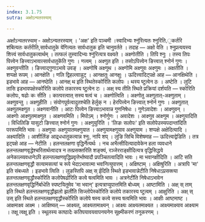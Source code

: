 ```yaml
---
index: 3.1.75
sutra: अक्षोऽन्यतरस्याम्

---
```

_अक्षोऽन्यतरस्याम्_ - अक्षोऽन्यतरस्याम् । 'अक्ष' इति पञ्चमी ।स्वादिभ्यः श्नु॑रित्यतः श्नुरिति,॒कर्तरि श॑बित्यतः कर्तरीति,सार्वधातुके ये॑गित्यतः सार्वधातुक इति चानुवर्तते । तदाह —  अक्षो वेति । श्नुप्रत्ययस्य शित्त्वं सार्वधातुकत्वार्थम् । तत्फलं तुस्वादिभ्यः श्नु॑रित्यत्र वक्ष्यते । अक्ष्णोतीति । तिपि श्नुः । तस्य तिपः पित्त्वेन ङित्त्वाऽभावात्सार्वधातुके॑ति गुणः । णत्वम् । अक्ष्णुत इति । तसोऽपित्त्वेन ङित्त्वात् श्नोर्न गुणः । अक्ष्णुवन्तीति । ङित्त्वाद्गुणाऽभावे उवङ् । अक्ष्णोषि अक्ष्णुथ । अक्ष्णोमि अक्ष्णुवः अक्ष्णुमः । अक्षतीति । शप्पक्षे रूपम् । आनक्षेति । णलि द्विहल्त्वान्नुट् । आनक्षतुः आनक्षुः । ऊदित्त्वादिट्पक्षे आह —  आनक्षिथेति । इडभावे आह — आनष्ठेति । आनक्ष् थ इति स्थितेस्को॑रिति कलोपः । थस्य ष्टुत्वेन ठः । अष्टेति । लुटि तासि इडभावपक्षेस्को॑रिति कलोपे तकारस्य ष्टुत्वेन टः । अक्ष् स्य तीति स्थिते प्रक्रियां दर्शयति —  स्कोरिति कलोपः, षढोः कः सीति । कात्परत्वात् सस्य षत्वं च । अक्ष्णोत्विति । अक्ष्णोतु अक्ष्णुतात्-अक्ष्णुताम् । अक्ष्णुवन्तु । अक्ष्णुहीति । संयोगपूर्वत्वादुतश्चेति हेर्लुक् न । हेरपित्त्वेन ङित्त्वात् श्नोर्न गुणः । अक्ष्णुतात् अक्ष्णुतमक्ष्णुत । अक्ष्णवानीति । आटः पित्त्वेन ङित्त्वाऽभावान्न गुणनिषेधः । गुणेऽवादेशः । आक्ष्णुवन् । आक्ष्णोः आक्ष्णुतमाक्ष्णुत । आक्ष्णवमिति । मिपोऽम् । श्नोर्गुणः । अवादेशः । आक्ष्णुव आक्ष्णुम । अक्ष्णुयादिति । विधिलिङि यासुटो ङित्त्वात् श्नोर्न गुणः । अक्ष्णुयुरिति । 'लिङः सलोपः' इति सलोपेउस्यपदान्ता॑दिति पररूपमिति भावः । अक्ष्णुयाः अक्ष्णुयातमक्ष्णुयात । अक्ष्णुयामक्ष्णुयाव अक्ष्णुयाम । शप्पक्षे अक्षेदित्यादि । अक्ष्यादिति । आशीर्लिङ आद्र्धधातुकत्वान्न श्नुः, नापि शप् । लुङि सिचि विशेषमाह —  ऊदित्त्वाद्वेडिति । तत्र इट्पक्षे आह — नेटीति । हलन्तलक्षणा वृद्धिर्नेत्यर्थः । नच अभैत्सीदित्यादावेकेन हला व्यवधाने हलन्तलक्षणवृद्धेश्चरितार्थत्वादत्र न तत्प्रसक्तरिति शङ्क्यं, रञ्जेरराङ्क्षीदित्यत्र वृद्धिसिद्धये अनेकाल्व्यवधानेऽपि हलन्तलक्षणवृद्धिप्रवृत्तेर्भाष्यादौ प्रपञ्चितत्वादिति भावः । मा भवानक्षीदिति । आटि सति हलन्तलक्षणवृद्धौ सत्यामसत्यां च रूपे भेदाऽभावात्मा भवा॑नित्युपात्तम् । अक्षिष्टाम् । अक्षिषुरिति । अत्रापि 'मा' इति संबध्यते । इडभावे त्विति । लुङस्तिपि अक्ष् स् ईदिति स्थिते इडभावान्नेटीति निषेधाऽप्रसक्त्या हलन्तलक्षणवृद्धौस्को॑रिति कलोपेषढो॑रिति कत्वे षत्वमिति भावः । अत्रनेटी॑ति निषेधाऽभावेन हलन्तलक्षणवृद्धिर्निर्बाधेति स्पष्टयितुमेव 'मा भवान्' इत्यत्राप्युपात्तमिति बोध्यम् । आष्टामिति । अक्ष् स् ताम् इति स्थिते हलन्तलक्षणवृद्धौझलो झली॑ति सिज्लोपेस्को॑रिति कलोपे तकारस्य ष्टुत्वम् । आक्षुरिति । अक्ष् स् उस् इति स्थिते हलन्तलक्षणवृद्धौस्को॑रिति कलोपे षस्य कत्वे सस्य षत्वमिति भावः । आक्षीः आष्टमाष्ट । आक्षमाक्ष्व आक्ष्म । आक्षिष्यत् —  आक्ष्यत्, आक्ष्यतामाक्ष्यन् । आक्ष्यः आक्ष्यतमाक्ष्यत । आक्ष्यमाक्ष्याव आक्ष्याम । तक्षू त्वक्षू इति । स्थूलस्य काष्ठादेः कतिपयावयवापनयनेन सूक्ष्मीकरणं तनूकरणम् ।